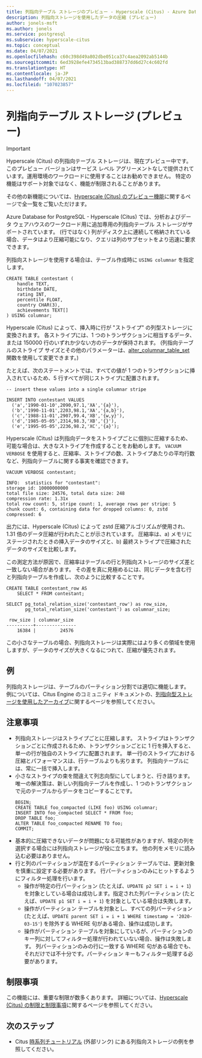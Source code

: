 ```yaml
---
title: 列指向テーブル ストレージのプレビュー - Hyperscale (Citus) - Azure Database for PostgreSQL
description: 列指向ストレージを使用したデータの圧縮 (プレビュー)
author: jonels-msft
ms.author: jonels
ms.service: postgresql
ms.subservice: hyperscale-citus
ms.topic: conceptual
ms.date: 04/07/2021
ms.openlocfilehash: c60c398d49a802dbe051ca37c4aea2092ab5144b
ms.sourcegitcommit: 6ed3928efe4734513bad388737dd6d27c4c602fd
ms.translationtype: HT
ms.contentlocale: ja-JP
ms.lasthandoff: 04/07/2021
ms.locfileid: "107023857"
---
```

# <a name="columnar-table-storage-preview"></a>列指向テーブル ストレージ (プレビュー)

> [!IMPORTANT]
> Hyperscale (Citus) の列指向テーブル ストレージは、現在プレビュー中です。 このプレビュー バージョンはサービス レベル アグリーメントなしで提供されています。運用環境のワークロードに使用することはお勧めできません。 特定の機能はサポート対象ではなく、機能が制限されることがあります。
>
> その他の新機能については、[Hyperscale (Citus) のプレビュー機能](hyperscale-preview-features.md)に関するページで全一覧をご覧いただけます。

Azure Database for PostgreSQL - Hyperscale (Citus) では、分析およびデータ ウェアハウスのワークロード用に追加専用の列指向テーブル ストレージがサポートされています。 (行ではなく) 列がディスク上に連続して格納されている場合、データはより圧縮可能になり、クエリは列のサブセットをより迅速に要求できます。

列指向ストレージを使用する場合は、テーブル作成時に `USING columnar` を指定します。

```postgresql
CREATE TABLE contestant (
    handle TEXT,
    birthdate DATE,
    rating INT,
    percentile FLOAT,
    country CHAR(3),
    achievements TEXT[]
) USING columnar;
```

Hyperscale (Citus) によって、挿入時に行が "ストライプ" の列型ストレージに変換されます。 各ストライプには、1 つのトランザクションに相当するデータ、または 150000 行のいずれか少ない方のデータが保持されます。  (列指向テーブルのストライプ サイズとその他のパラメーターは、[alter_columnar_table_set](reference-hyperscale-functions.md#alter_columnar_table_set) 関数を使用して変更できます。)

たとえば、次のステートメントでは、すべての値が 1 つのトランザクションに挿入されているため、5 行すべてが同じストライプに配置されます。

```postgresql
-- insert these values into a single columnar stripe

INSERT INTO contestant VALUES
  ('a','1990-01-10',2090,97.1,'XA','{a}'),
  ('b','1990-11-01',2203,98.1,'XA','{a,b}'),
  ('c','1988-11-01',2907,99.4,'XB','{w,y}'),
  ('d','1985-05-05',2314,98.3,'XB','{}'),
  ('e','1995-05-05',2236,98.2,'XC','{a}');
```

Hyperscale (Citus) は列指向データをストライプごとに個別に圧縮するため、可能な場合は、大きなストライプを作成することをお勧めします。 `VACUUM VERBOSE` を使用すると、圧縮率、ストライプの数、ストライプあたりの平均行数など、列指向テーブルに関する事実を確認できます。

```postgresql
VACUUM VERBOSE contestant;
```
```
INFO:  statistics for "contestant":
storage id: 10000000000
total file size: 24576, total data size: 248
compression rate: 1.31x
total row count: 5, stripe count: 1, average rows per stripe: 5
chunk count: 6, containing data for dropped columns: 0, zstd compressed: 6
```

出力には、Hyperscale (Citus) によって zstd 圧縮アルゴリズムが使用され、1.31 倍のデータ圧縮が行われたことが示されています。 圧縮率は、a) メモリにステージされたときの挿入データのサイズと、b) 最終ストライプで圧縮されたデータのサイズを比較します。

この測定方法が原因で、圧縮率はテーブルの行と列指向ストレージのサイズ差と一致しない場合があります。 その差を真に見極めるには、同じデータを含む行と列指向テーブルを作成し、次のように比較することです。

```postgresql
CREATE TABLE contestant_row AS
    SELECT * FROM contestant;

SELECT pg_total_relation_size('contestant_row') as row_size,
       pg_total_relation_size('contestant') as columnar_size;
```
```
 row_size | columnar_size
----------+---------------
    16384 |         24576
```

この小さなテーブルの場合、列指向ストレージは実際にはより多くの領域を使用しますが、データのサイズが大きくなるにつれて、圧縮が優先されます。

## <a name="example"></a>例

列指向ストレージは、テーブルのパーティション分割では適切に機能します。 例については、Citus Engine のコミュニティ ドキュメントの、[列指向型ストレージを使用したアーカイブ](https://docs.citusdata.com/en/stable/use_cases/timeseries.html#archiving-with-columnar-storage)に関するページを参照してください。

## <a name="gotchas"></a>注意事項

* 列指向ストレージはストライプごとに圧縮します。 ストライプはトランザクションごとに作成されるため、トランザクションごとに 1 行を挿入すると、単一の行が独自のストライプに配置されます。 単一行のストライプにおける圧縮とパフォーマンスは、行テーブルよりも劣ります。 列指向テーブルには、常に一括で挿入します。
* 小さなストライプの束を間違えて列志向型にしてしまうと、行き詰ります。
  唯一の解決策は、新しい列指向テーブルを作成し、1 つのトランザクションで元のテーブルからデータをコピーすることです。
  ```postgresql
  BEGIN;
  CREATE TABLE foo_compacted (LIKE foo) USING columnar;
  INSERT INTO foo_compacted SELECT * FROM foo;
  DROP TABLE foo;
  ALTER TABLE foo_compacted RENAME TO foo;
  COMMIT;
  ```
* 基本的に圧縮できないデータが問題になる可能性がありますが、特定の列を選択する場合には列指向ストレージが役に立ちます。 他の列をメモリに読み込む必要はありません。
* 行と列のパーティションが混在するパーティション テーブルでは、更新対象を慎重に設定する必要があります。 行パーティションのみにヒットするようにフィルター処理を行います。
   * 操作が特定の行パーティション (たとえば、`UPDATE p2 SET i = i + 1`) を対象としている場合は成功します。指定された列パーティション (たとえば、`UPDATE p1 SET i = i + 1`) を対象としている場合は失敗します。
   * 操作がパーティション テーブルを対象とし、すべての列パーティション (たとえば、`UPDATE parent SET i = i + 1 WHERE timestamp = '2020-03-15'`) を除外する WHERE 句がある場合、操作は成功します。
   * 操作がパーティション テーブルを対象にしているが、パーティションのキー列に対してフィルター処理が行われていない場合、操作は失敗します。 列パーティションのみの行に一致する WHERE 句がある場合でも、それだけでは不十分です。パーティション キーもフィルター処理する必要があります。

## <a name="limitations"></a>制限事項

この機能には、重要な制限が数多くあります。 詳細については、[Hyperscale (Citus) の制限と制限事項](concepts-hyperscale-limits.md#columnar-storage)に関するページを参照してください。

## <a name="next-steps"></a>次のステップ

* Citus [時系列チュートリアル](https://docs.citusdata.com/en/stable/use_cases/timeseries.html#archiving-with-columnar-storage) (外部リンク) にある列指向ストレージの例を参照してください。
